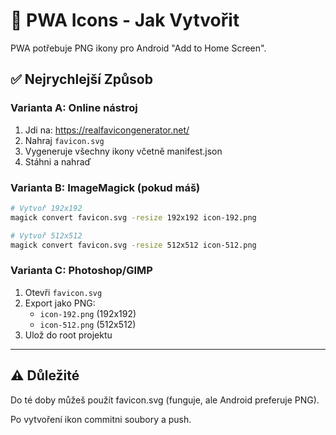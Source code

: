 # 📱 PWA Icons - Jak Vytvořit

PWA potřebuje PNG ikony pro Android "Add to Home Screen".

## ✅ Nejrychlejší Způsob

### Varianta A: Online nástroj
1. Jdi na: https://realfavicongenerator.net/
2. Nahraj `favicon.svg`
3. Vygeneruje všechny ikony včetně manifest.json
4. Stáhni a nahraď

### Varianta B: ImageMagick (pokud máš)
```bash
# Vytvoř 192x192
magick convert favicon.svg -resize 192x192 icon-192.png

# Vytvoř 512x512
magick convert favicon.svg -resize 512x512 icon-512.png
```

### Varianta C: Photoshop/GIMP
1. Otevři `favicon.svg`
2. Export jako PNG:
   - `icon-192.png` (192x192)
   - `icon-512.png` (512x512)
3. Ulož do root projektu

---

## ⚠️ Důležité

Do té doby můžeš použít favicon.svg (funguje, ale Android preferuje PNG).

Po vytvoření ikon commitni soubory a push.
